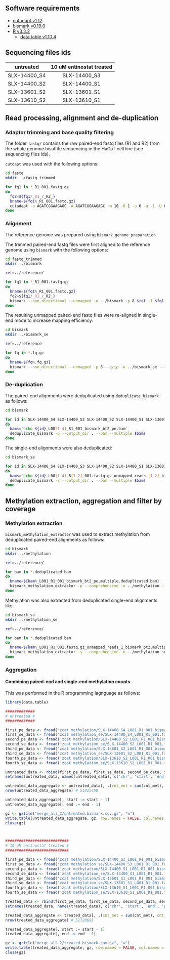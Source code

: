 ## Software requirements

- [cutadapt v1.12](http://cutadapt.readthedocs.io/en/stable/index.html)
- [bismark v0.19.0](https://github.com/FelixKrueger/Bismark)
- [R v3.3.2](https://www.r-project.org/)
  - [data.table v1.10.4](https://cran.r-project.org/web/packages/data.table/index.html)



## Sequencing files ids

| untreated     | 10 uM entinostat treated |
|:-------------:|:------------------------:|
| SLX-14400_S4  | SLX-14400_S3             |
| SLX-14400_S2  | SLX-14400_S1             |
| SLX-13601_S2  | SLX-13601_S1             |
| SLX-13610_S2  | SLX-13610_S1             |



## Read processing, alignment and de-duplication

### Adaptor trimming and base quality filtering

The folder `fastq/` contains the raw paired-end fastq files (R1 and R2) from the whole genome bisulfite sequencing in the HaCaT cell line (see sequencing files ids).

`cutdapt` was used with the following options:

```bash
cd fastq
mkdir ../fastq_trimmed

for fq1 in *_R1_001.fastq.gz
do
  fq2=${fq1/_R1_/_R2_}
  bname=${fq1%_R1_001.fastq.gz}
  cutadapt -a AGATCGGAAGAGC -A AGATCGGAAGAGC -m 10 -O 1 -u 6 -u -1 -U 6 -U -1 -o ../fastq_trimmed/$fq1 -p ../fastq_trimmed/$fq2 $fq1 $fq2 > ../fastq_trimmed/$bname.txt
done
```


### Alignment

The reference genome was prepared using `bismark_genome_preparation`.

The trimmed paired-end fastq files were first aligned to the reference genome using `bismark` with the following options:

```bash
cd fastq_trimmed
mkdir ../bismark

ref=../reference/

for fq1 in *_R1_001.fastq.gz
do
  bname=${fq1%_R1_001.fastq.gz}
  fq2=${fq1/_R1_/_R2_}
  bismark --non_directional --unmapped -o ../bismark -p 8 $ref -1 $fq1 -2 $fq2
done
```

The resulting unmapped paired-end fastq files were re-aligned in single-end mode to increase mapping efficiency:

```bash
cd bismark
mkdir ../bismark_se

ref=../reference

for fq in *.fq.gz
do
  bname=${fq%.fq.gz}
  bismark --non_directional --unmapped -p 8 --gzip -o ../bismark_se --temp_dir ~/tmp $ref $fq
done
```


### De-duplication

The paired-end alignments were deduplicated using `deduplicate_bismark` as follows:

```bash
cd bismark

for id in SLX-14400_S4 SLX-14400_S3 SLX-14400_S2 SLX-14400_S1 SLX-13601_S2 SLX-13601_S1 SLX-13610_S2 SLX-13610_S1 
do
  bams=`echo ${id}_L00[1-4]_R1_001_bismark_bt2_pe.bam`
  deduplicate_bismark -p --output_dir . --bam --multiple $bams
done
```

The single-end alignments were also deduplicated:

```bash
cd bismark_se

for id in SLX-14400_S4 SLX-14400_S3 SLX-14400_S2 SLX-14400_S1 SLX-13601_S2 SLX-13601_S1 SLX-13610_S2 SLX-13610_S1
do
  bams=`echo ${id}_L00[1-4]_R[1-2]_001.fastq.gz_unmapped_reads_[1-2]_bismark_bt2.bam`
  deduplicate_bismark -s --output_dir . --bam --multiple $bams
done
```



## Methylation extraction, aggregation and filter by coverage

### Methylation extraction

`bismark_methylation_extractor` was used to extract methylation from deduplicated paired-end alignments as follows:

```bash
cd bismark
mkdir ../methylation

ref=../reference/

for bam in *.deduplicated.bam
do
  bname=${bam%_L001_R1_001_bismark_bt2_pe.multiple.deduplicated.bam}
  bismark_methylation_extractor -p --comprehensive -o ../methylation --gzip --parallel 8 --bedGraph --cytosine_report --genome_folder $ref $bam
done
```

Methylation was also extracted from deduplicated single-end alignments like:

```bash
cd bismark_se
mkdir ../methylation_se

ref=../reference/

for bam in *.deduplicated.bam
do
  bname=${bam%_L001_R1_001.fastq.gz_unmapped_reads_1_bismark_bt2.multiple.deduplicated.bam}
  bismark_methylation_extractor -s --comprehensive -o ../methylation_se --gzip --parallel 8 --bedGraph --cytosine_report --genome_folder $ref $bam
done
```


### Aggregation

#### Combining paired-end and single-end methylation counts

This was performed in the R programming lagnguage as follows:

```r
library(data.table)

#############
# untreated #
#############

first_pe_data <- fread('zcat methylation/SLX-14400_S4_L001_R1_001_bismark_bt2_pe.multiple.deduplicated.bismark.cov.gz')
first_se_data <- fread('zcat methylation_se/SLX-14400_S4_L001_R1_001.fastq.gz_unmapped_reads_1_bismark_bt2.multiple.deduplicated.bismark.cov.gz')
second_pe_data <- fread('zcat methylation/SLX-14400_S2_L001_R1_001_bismark_bt2_pe.multiple.deduplicated.bismark.cov.gz')
second_se_data <- fread('zcat methylation_se/SLX-14400_S2_L001_R1_001.fastq.gz_unmapped_reads_1_bismark_bt2.multiple.deduplicated.bismark.cov.gz')
third_pe_data <- fread('zcat methylation/SLX-13601_S2_L001_R1_001_bismark_bt2_pe.multiple.deduplicated.bismark.cov.gz')
third_se_data <- fread('zcat methylation_se/SLX-13601_S2_L001_R1_001.fastq.gz_unmapped_reads_1_bismark_bt2.multiple.deduplicated.bismark.cov.gz')
fourth_pe_data <- fread('zcat methylation/SLX-13610_S2_L001_R1_001_bismark_bt2_pe.multiple.deduplicated.bismark.cov.gz')
fourth_se_data <- fread('zcat methylation_se/SLX-13610_S2_L001_R1_001.fastq.gz_unmapped_reads_1_bismark_bt2.multiple.deduplicated.bismark.cov.gz')

untreated_data <- rbind(first_pe_data, first_se_data, second_pe_data, second_se_data, third_pe_data, third_se_data, fourth_pe_data, fourth_se_data)[order(V1, V2)]
setnames(untreated_data, names(untreated_data), c('chr', 'start', 'end', 'pct_met', 'cnt_met', 'cnt_unmet'))

untreated_data_aggregate <- untreated_data[, .(cnt_met = sum(cnt_met), cnt_unmet = sum(cnt_unmet)), by = .(chr, start, end)]
nrow(untreated_data_aggregate) # 51825458

untreated_data_aggregate[, start := start - 1]
untreated_data_aggregate[, end := end - 1]

gz <- gzfile("merge_all_2/untreated.bismark.cov.gz", "w")
write.table(untreated_data_aggregate, gz, row.names = FALSE, col.names = TRUE, sep = '\t', quote = FALSE)
close(gz)



############################
# 10 uM entinostat treated #
############################

first_pe_data <- fread('zcat methylation/SLX-14400_S3_L001_R1_001_bismark_bt2_pe.multiple.deduplicated.bismark.cov.gz')
first_se_data <- fread('zcat methylation_se/SLX-14400_S3_L001_R1_001.fastq.gz_unmapped_reads_1_bismark_bt2.multiple.deduplicated.bismark.cov.gz')
second_pe_data <- fread('zcat methylation/SLX-14400_S1_L001_R1_001_bismark_bt2_pe.multiple.deduplicated.bismark.cov.gz')
second_se_data <- fread('zcat methylation_se/SLX-14400_S1_L001_R1_001.fastq.gz_unmapped_reads_1_bismark_bt2.multiple.deduplicated.bismark.cov.gz')
third_pe_data <- fread('zcat methylation/SLX-13601_S1_L001_R1_001_bismark_bt2_pe.multiple.deduplicated.bismark.cov.gz')
third_se_data <- fread('zcat methylation_se/SLX-13601_S1_L001_R1_001.fastq.gz_unmapped_reads_1_bismark_bt2.multiple.deduplicated.bismark.cov.gz')
fourth_pe_data <- fread('zcat methylation/SLX-13610_S1_L001_R1_001_bismark_bt2_pe.multiple.deduplicated.bismark.cov.gz')
fourth_se_data <- fread('zcat methylation_se/SLX-13610_S1_L001_R1_001.fastq.gz_unmapped_reads_1_bismark_bt2.multiple.deduplicated.bismark.cov.gz')

treated_data <- rbind(first_pe_data, first_se_data, second_pe_data, second_se_data, third_pe_data, third_se_data, fourth_pe_data, fourth_se_data)[order(V1, V2)]
setnames(treated_data, names(treated_data), c('chr', 'start', 'end', 'pct_met', 'cnt_met', 'cnt_unmet'))

treated_data_aggregate <- treated_data[, .(cnt_met = sum(cnt_met), cnt_unmet = sum(cnt_unmet)), by = .(chr, start, end)]
nrow(treated_data_aggregate) # 51720691

treated_data_aggregate[, start := start - 1]
treated_data_aggregate[, end := end - 1]

gz <- gzfile("merge_all_2/treated.bismark.cov.gz", "w")
write.table(treated_data_aggregate, gz, row.names = FALSE, col.names = TRUE, sep = '\t', quote = FALSE)
close(gz)
```
